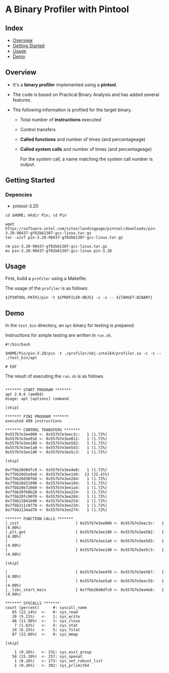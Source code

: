 # A Binary Profiler with Pintool

## Index

  - [Overview](#overview) 
  - [Getting Started](#getting-started)
  - [Usage](#Usage)
  - [Demo](#Demo)

## Overview

- It's a **binary profiler** implemented using a **pintool**.

- The code is based on Practical Binary Analysis and has added several features.

- The following information is profiled for the target binary.

  - Total number of **instructions** executed

  - Control transfers

  - **Called functions** and number of times (and percentageage)

  - **Called system calls** and number of times (and percentageage)

    For the system call, a name matching the system call number is output.

## Getting Started

### Depencies

- pintool-3.20

```
cd $HOME; mkdir Pin; cd Pin

wget https://software.intel.com/sites/landingpage/pintool/downloads/pin-3.20-98437-gf02b61307-gcc-linux.tar.gz
tar -xzvf pin-3.20-98437-gf02b61307-gcc-linux.tar.gz

rm pin-3.20-98437-gf02b61307-gcc-linux.tar.gz
mv pin-3.20-98437-gf02b61307-gcc-linux pin-3.20
```

## Usage

First, build a `profiler` using a Makefile.

The usage of the `profiler` is as follows:

```
${PINTOOL-PATH}/pin -t ${PROFILER-OBJS} -c -s -- ${TARGET-BINARY}
```

## Demo

In the `test_bin` directory, an `apt` binary for testing is prepared.

Instructions for simple testing are written in `run.sh`.

```
#!/bin/bash

$HOME/Pin/pin-3.20/pin -t ./profiler/obj-intel64/profiler.so -c -s -- ./test_bin/apt

# EOF
```

The result of executing the `run.sh` is as follows.

```

******* START PROGRAM *******
apt 2.0.6 (amd64)
Usage: apt [options] command

[skip]

******* FINI PROGRAM *******
executed 498 instructions

******* CONTROL TRANSFERS *******
0x557b7e3ee000 <- 0x557b7e3eec3c:   1 (1.72%)
0x557b7e3ee016 <- 0x557b7e3ee012:   1 (1.72%)
0x557b7e3ee180 <- 0x557b7e3ee582:   1 (1.72%)
0x557b7e3ee1a0 <- 0x557b7e3ee5d3:   1 (1.72%)
0x557b7e3ee1d0 <- 0x557b7e3ee5c3:   1 (1.72%)

[skip]

0x7fbb20d0dfc0 <- 0x557b7e3ee4e8:   1 (1.72%)
0x7fbb20d1e9a0 <- 0x557b7e3ee1d4:  13 (22.41%)
0x7fbb20d30f60 <- 0x557b7e3ee204:   1 (1.72%)
0x7fbb20d31090 <- 0x557b7e3ee184:   1 (1.72%)
0x7fbb20e72660 <- 0x557b7e3ee1a4:   1 (1.72%)
0x7fbb20fb8b20 <- 0x557b7e3ee224:   1 (1.72%)
0x7fbb20fc90f0 <- 0x557b7e3ee284:   1 (1.72%)
0x7fbb21041690 <- 0x557b7e3ee254:   1 (1.72%)
0x7fbb211c0770 <- 0x557b7e3ee234:   1 (1.72%)
0x7fbb2134ad70 <- 0x557b7e3ee274:   1 (1.72%)

******* FUNCTION CALLS *******
[_init                         ] 0x557b7e3ee000 <- 0x557b7e3eec3c:   1 (4.00%)
[.plt.got                      ] 0x557b7e3ee180 <- 0x557b7e3ee582:   1 (4.00%)
[                              ] 0x557b7e3ee1a0 <- 0x557b7e3ee5d3:   1 (4.00%)
[                              ] 0x557b7e3ee1d0 <- 0x557b7e3ee5c3:   1 (4.00%)

[skip]

[                              ] 0x557b7e3ee4f0 <- 0x557b7e3ee587:   1 (4.00%)
[                              ] 0x557b7e3ee5a0 <- 0x557b7e3eec59:   1 (4.00%)
[__libc_start_main             ] 0x7fbb20d0dfc0 <- 0x557b7e3ee4e8:   1 (4.00%)

******* SYSCALLS *******
count (percent)      #: syscall_name
   85 (22.14%)  <-   0: sys_read
   20 (5.21%)   <-   1: sys_write
   46 (11.98%)  <-   3: sys_close
    7 (1.82%)   <-   4: sys_stat
   24 (6.25%)   <-   5: sys_fstat
   87 (22.66%)  <-   9: sys_mmap

[skip]

    1 (0.26%)   <- 231: sys_exit_group
   58 (15.10%)  <- 257: sys_openat
    1 (0.26%)   <- 273: sys_set_robust_list
    1 (0.26%)   <- 302: sys_prlimit64
```

